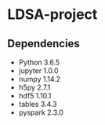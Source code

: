 # LDSA-project

## Dependencies
* Python                    3.6.5
* jupyter                   1.0.0
* numpy                     1.14.2
* h5py                      2.7.1
* hdf5                      1.10.1
* tables                    3.4.3
* pyspark                   2.3.0